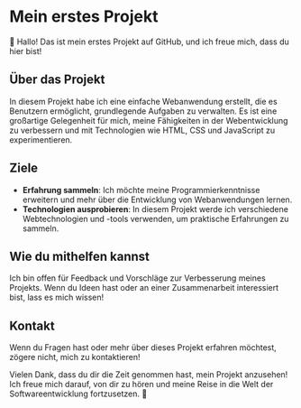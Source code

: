 
# Mein erstes Projekt

👋 Hallo! Das ist mein erstes Projekt auf GitHub, und ich freue mich, dass du hier bist! 

## Über das Projekt
In diesem Projekt habe ich eine einfache Webanwendung erstellt, die es Benutzern ermöglicht, grundlegende Aufgaben zu verwalten. Es ist eine großartige Gelegenheit für mich, meine Fähigkeiten in der Webentwicklung zu verbessern und mit Technologien wie HTML, CSS und JavaScript zu experimentieren.

## Ziele
- **Erfahrung sammeln**: Ich möchte meine Programmierkenntnisse erweitern und mehr über die Entwicklung von Webanwendungen lernen.
- **Technologien ausprobieren**: In diesem Projekt werde ich verschiedene Webtechnologien und -tools verwenden, um praktische Erfahrungen zu sammeln.

## Wie du mithelfen kannst
Ich bin offen für Feedback und Vorschläge zur Verbesserung meines Projekts. Wenn du Ideen hast oder an einer Zusammenarbeit interessiert bist, lass es mich wissen!

## Kontakt
Wenn du Fragen hast oder mehr über dieses Projekt erfahren möchtest, zögere nicht, mich zu kontaktieren!

Vielen Dank, dass du dir die Zeit genommen hast, mein Projekt anzusehen! Ich freue mich darauf, von dir zu hören und meine Reise in die Welt der Softwareentwicklung fortzusetzen. 🚀
